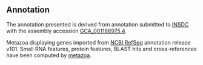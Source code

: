 **Annotation**
----------

The annotation presented is derived from annotation submitted to
[INSDC](http://www.insdc.org) with the assembly accession [GCA\_001188975.4](http://www.ebi.ac.uk/ena/data/view/GCA_001188975.4).

Metazoa displaying genes imported from [NCBI RefSeq](https://www.ncbi.nlm.nih.gov/genome/annotation_euk/Bactrocera_oleae/101) annotation release v101.
Small RNA features, protein features, BLAST hits and cross-references have been
computed by [metazoa](https://metazoa.ensembl.org/info/genome/annotation/index.html).
